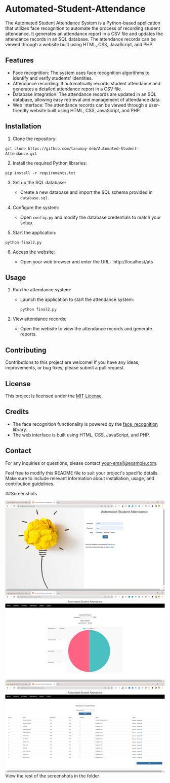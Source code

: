 # Automated-Student-Attendance

The Automated Student Attendance System is a Python-based application that utilizes face recognition to automate the process of recording student attendance. It generates an attendance report in a CSV file and updates the attendance records in an SQL database. The attendance records can be viewed through a website built using HTML, CSS, JavaScript, and PHP.

## Features

- Face recognition: The system uses face recognition algorithms to identify and verify students' identities.
- Attendance recording: It automatically records student attendance and generates a detailed attendance report in a CSV file.
- Database integration: The attendance records are updated in an SQL database, allowing easy retrieval and management of attendance data.
- Web interface: The attendance records can be viewed through a user-friendly website built using HTML, CSS, JavaScript, and PHP.

## Installation

1. Clone the repository:

```
git clone https://github.com/tanumay-deb/Automated-Student-Attendance.git
```

2. Install the required Python libraries:

```
pip install -r requirements.txt
```

3. Set up the SQL database:

   - Create a new database and import the SQL schema provided in `database.sql`.

4. Configure the system:

   - Open `config.py` and modify the database credentials to match your setup.

5. Start the application:

```
python final2.py
```

6. Access the website:

   - Open your web browser and enter the URL: `http://localhost/ats

## Usage

1. Run the attendance system:

   - Launch the application to start the attendance system:

     ```
     python final2.py
     ```

2. View attendance records:

   - Open the website to view the attendance records and generate reports.

## Contributing

Contributions to this project are welcome! If you have any ideas, improvements, or bug fixes, please submit a pull request.

## License

This project is licensed under the [MIT License](LICENSE).

## Credits

- The face recognition functionality is powered by the [face_recognition](https://github.com/ageitgey/face_recognition) library.
- The web interface is built using HTML, CSS, JavaScript, and PHP.

## Contact

For any inquiries or questions, please contact [your-email@example.com](mailto:tanumaygoswami98@gmail.com).

Feel free to modify this README file to suit your project's specific details. Make sure to include relevant information about installation, usage, and contribution guidelines.


##Screenshots

![](Screenshots/Login%20Page.png)
![](Screenshots/attendance%20report%20by%20name.png)
![](Screenshots/manual%20attendance.png)
View the rest of the screenshots in the folder
